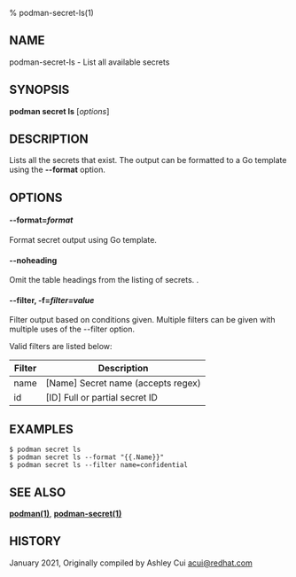 % podman-secret-ls(1)

## NAME
podman\-secret\-ls - List all available secrets

## SYNOPSIS
**podman secret ls** [*options*]

## DESCRIPTION

Lists all the secrets that exist. The output can be formatted to a Go template using the **--format** option.

## OPTIONS

#### **--format**=*format*

Format secret output using Go template.

#### **--noheading**

Omit the table headings from the listing of secrets.	.

#### **--filter**, **-f**=*filter=value*

Filter output based on conditions given.
Multiple filters can be given with multiple uses of the --filter option.

Valid filters are listed below:

| **Filter** | **Description**                                                   |
| ---------- | ----------------------------------------------------------------- |
| name       | [Name] Secret name (accepts regex)                                |
| id         | [ID] Full or partial secret ID                                    |

## EXAMPLES

```
$ podman secret ls
$ podman secret ls --format "{{.Name}}"
$ podman secret ls --filter name=confidential
```

## SEE ALSO
**[podman(1)](podman.1.md)**, **[podman-secret(1)](podman-secret.1.md)**

## HISTORY
January 2021, Originally compiled by Ashley Cui <acui@redhat.com>
